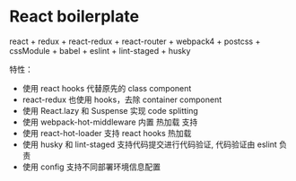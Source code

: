 # React boilerplate

react + redux + react-redux + react-router + webpack4 + postcss + cssModule + babel + eslint + lint-staged + husky 

特性：

+ 使用 react hooks 代替原先的 class component
+ react-redux 也使用 hooks，去除 container component
+ 使用 React.lazy 和 Suspense 实现 code splitting
+ 使用 webpack-hot-middleware 内置 热加载 支持
+ 使用 react-hot-loader 支持 react hooks 热加载
+ 使用 husky 和 lint-staged 支持代码提交进行代码验证, 代码验证由 eslint 负责
+ 使用 config 支持不同部署环境信息配置